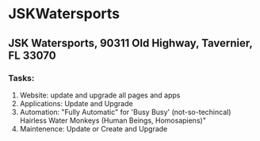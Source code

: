 # JSKWatersports
## JSK Watersports, 90311 Old Highway, Tavernier, FL 33070
### Tasks:
1. Website: update and upgrade all pages and apps
1. Applications: Update and Upgrade
1. Automation: "Fully Automatic" for 'Busy Busy' (not-so-techincal) Hairless Water Monkeys (Human Beings, Homosapiens)"
1. Maintenence: Update or Create and Upgrade
